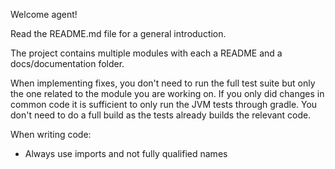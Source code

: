 Welcome agent!

Read the README.md file for a general introduction.

The project contains multiple modules with each a README and a docs/documentation folder. 

When implementing fixes, you don't need to run the full test suite but only the one related to the 
module you are working on. If you only did changes in common code it is sufficient to only run the JVM tests
through gradle. You don't need to do a full build as the tests already builds the relevant code.

When writing code:
- Always use imports and not fully qualified names
